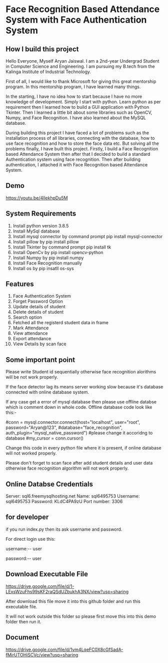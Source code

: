 # Face Recognition Based Attendance System with Face Authentication System

## How I build this project

Hello Everyone, Myself Aryan Jaiswal. I am a 2nd-year Undergrad Student in Computer Science and Engineering. I am pursuing my B.tech from the Kalinga Institute of Industrial Technology.
 
First of all, I would like to thank Microsoft for giving this great mentorship program. In this mentorship program, I have learned many things.
 
In the starting, I have no idea how to start because I have no more knowledge of development. Simply I start with python. Learn python as per requirement then I learned how to build a GUI application with Python Tkinter. Then I learned a little bit about some libraries such as OpenCV, Numpy, and Face Recognition. I have also learned about the MySQL database.
 
During building this project I have faced a lot of problems such as the installation process of all libraries, connecting with the database, how to use face recognition and how to store the face data etc.
But solving all the problems finally, I have built this project. Firstly, I build a Face Recognition based Attendance System then after that I decided to build a standard Authentication system using face recognition. Then after building authentication, I attached it with Face Recognition based Attendance System.

## Demo

https://youtu.be/4llekhpDu5M


## System Requirements

1.	Install python version 3.8.5
2.	Install MySql database
3.	Install mysql connector by command prompt pip install mysql-connector
4.	Install pillow by pip install pillow
5.	Install Tkinter by command prompt pip install tk
6.	Install OpenCv by pip install opencv-python
7.	Install Numpy by pip install numpy
8.	Install Face Recognition manually
9.	Install os by pip insatll os-sys

## Features

1. Face Authentication System
2. Forget Password Option
3. Update details of student
4. Delete details of student
5. Search option
6. Fetched all the registerd student data in frame
7. Mark Attendance
8. View attendance
9. Export attendance
10. View Details by scan face


## Some important point

Please write Student id sequentially otherwise face recognition alorithms will be not work properly.

If the face detector lag its means server working slow because it's database connected with online database system.

If any case get a error of mysql database then please use offline databse which is comment down in whole code.
Offline database code look like this:- 

#conn = mysql.connector.connect(host="localhost", user="root", password="Aryan@123",
                              #database="face_recognition", auth_plugin="mysql_native_password")            #please change it accoridng to database
#my_cursor = conn.cursor()

Change this code in every python file where it is present, if online database will not worked properly.

Please don't forget to scan face after add student details and user data otherwise face recognition algorithm will not work properly.

## Online Databse Credentials

Server: sql6.freemysqlhosting.net
Name: sql6495753
Username: sql6495753
Password: KLdC4PA9zU
Port number: 3306

## for developer

if you run index.py then its ask username and password.


For direct login use this:

username:-- user

password:-- user

## Download Executable File

https://drive.google.com/file/d/1-LExsWzuFhs99sKF2raQSdUZbukhA3NX/view?usp=sharing

After download this file move it into this github folder and run this executable file.

It will not work outside this folder so please first move this into this demo folder then run it.

## Document

https://drive.google.com/file/d/1vm4LqeFC0X8cGfSadA-fMirUTOHiSCVc/view?usp=sharing
